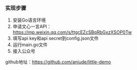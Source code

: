 ### 实现步骤
1. 安装Go语言环境
2. 申请文心一言API：https://mp.weixin.qq.com/s/ttgcEZcSBqRbGxzXSOP0Tw
3. 填写api key和api secret到config.json文件
4. 运行main.go文件
5. 接入公众号

github地址：https://github.com/anjude/little-demo